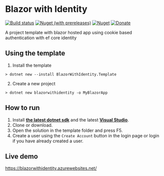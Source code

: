 # Blazor with Identity

[![Build status](https://dev.azure.com/stavros-kasidis/Blazor%20With%20Identity/_apis/build/status/Blazor%20With%20Identity-CI)](https://dev.azure.com/stavros-kasidis/Blazor%20With%20Identity/_build/latest?definitionId=18) [![Nuget (with prereleases)](https://img.shields.io/nuget/vpre/BlazorWithIdentity.Template.svg?logo=nuget)](https://www.nuget.org/packages/BlazorWithIdentity.Template) [![Nuget](https://img.shields.io/nuget/dt/BlazorWithIdentity.Template.svg?logo=nuget)](https://www.nuget.org/packages/BlazorWithIdentity.Template) [![Donate](https://img.shields.io/badge/Donate-PayPal-green.svg)](https://www.paypal.com/cgi-bin/webscr?cmd=_donations&business=7CRGWPYB5AKJQ&currency_code=EUR&source=url)


A project template with blazor hosted app using cookie based authentication with ef core identity

## Using the template
1. Install the template
```
> dotnet new --install BlazorWithIdentity.Template
```
2. Create a new project
```
> dotnet new blazorwithidentity -o MyBlazorApp
```

## How to run
1. Install [**the latest dotnet sdk**](https://dotnet.microsoft.com/download) and the latest [**Visual Studio**](https://visualstudio.microsoft.com/vs/).
2. Clone or download.
3. Open the solution in the template folder and press F5.
4. Create a user using the `Create Account` button in the login page or login if you have already created a user.

## Live demo
https://blazorwithidentity.azurewebsites.net/
